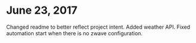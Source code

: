 ﻿# June 23, 2017 
Changed readme to better reflect project intent.
Added weather API.
Fixed automation start when there is no zwave configuration.
